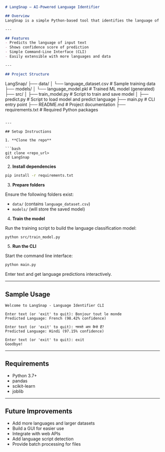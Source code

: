 ```markdown
# LangSnap — AI-Powered Language Identifier

## Overview
LangSnap is a simple Python-based tool that identifies the language of a given text input using machine learning (NLP). It supports multiple languages like English, French, Hindi, and Spanish.

---

## Features
- Predicts the language of input text
- Shows confidence score of prediction
- Simple Command-Line Interface (CLI)
- Easily extensible with more languages and data

---

## Project Structure
```

LangSnap/
├── data/
│   └── language\_dataset.csv    # Sample training data
├── models/
│   └── language\_model.pkl      # Trained ML model (generated)
├── src/
│   ├── train\_model.py          # Script to train and save model
│   ├── predict.py              # Script to load model and predict language
├── main.py                    # CLI entry point
├── README.md                  # Project documentation
├── requirements.txt           # Required Python packages

````

---

## Setup Instructions

1. **Clone the repo**

```bash
git clone <repo_url>
cd LangSnap
````

2. **Install dependencies**

```bash
pip install -r requirements.txt
```

3. **Prepare folders**

Ensure the following folders exist:

* `data/` (contains `language_dataset.csv`)
* `models/` (will store the saved model)

4. **Train the model**

Run the training script to build the language classification model:

```bash
python src/train_model.py
```

5. **Run the CLI**

Start the command line interface:

```bash
python main.py
```

Enter text and get language predictions interactively.

---

## Sample Usage

```
Welcome to LangSnap - Language Identifier CLI

Enter text (or 'exit' to quit): Bonjour tout le monde
Predicted Language: French (98.42% confidence)

Enter text (or 'exit' to quit): नमस्ते आप कैसे हैं?
Predicted Language: Hindi (97.15% confidence)

Enter text (or 'exit' to quit): exit
Goodbye!
```

---

## Requirements

* Python 3.7+
* pandas
* scikit-learn
* joblib

---

## Future Improvements

* Add more languages and larger datasets
* Build a GUI for easier use
* Integrate with web APIs
* Add language script detection
* Provide batch processing for files


```
